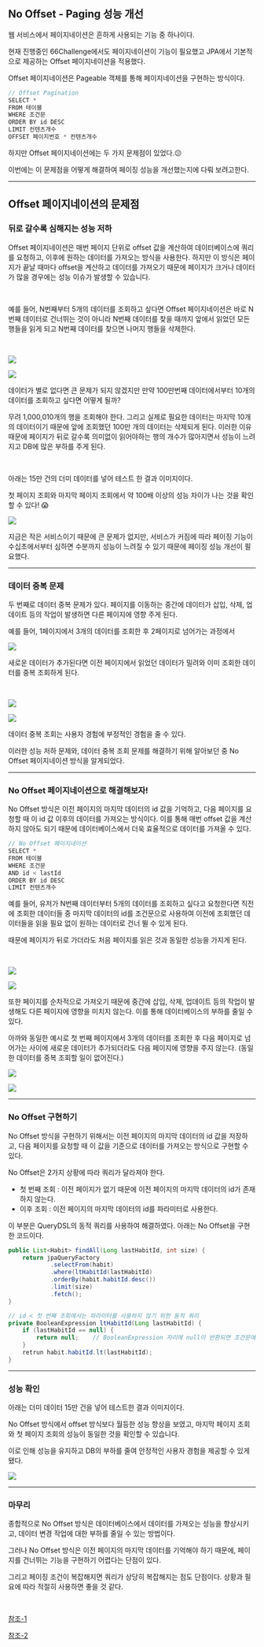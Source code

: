 ## No Offset - Paging 성능 개선

웹 서비스에서 페이지네이션은 흔하게 사용되는 기능 중 하나이다. 

현재 진행중인 66Challenge에서도 페이지네이션이 기능이 필요했고 JPA에서 기본적으로 제공하는 Offset 페이지네이션을 적용했다.

Offset 페이지네이션은 Pageable 객체를 통해 페이지네이션을 구현하는 방식이다. 

```java
// Offset Pagination
SELECT * 
FROM 테이블 
WHERE 조건문 
ORDER BY id DESC 
LIMIT 컨텐츠개수
OFFSET 페이지번호 * 컨텐츠개수
```

하지만 Offset 페이지네이션에는 두 가지 문제점이 있었다.😕

이번에는 이 문제점을 어떻게 해결하여 페이징 성능을 개선했는지에 다뤄 보려고한다.

---

## Offset 페이지네이션의 문제점

### 뒤로 갈수록 심해지는 성능 저하

Offset 페이지네이션은 매번 페이지 단위로 offset 값을 계산하여 데이터베이스에 쿼리를 요청하고, 이후에 원하는 데이터를 가져오는 방식을 사용한다. 하지만 이 방식은 페이지가 끝날 때마다 offset을 계산하고 데이터를 가져오기 때문에 페이지가 크거나 데이터가 많을 경우에는 성능 이슈가 발생할 수 있습니다.

<br>

예를 들어, N번째부터 5개의 데이터를 조회하고 싶다면 Offset 페이지네이션은 바로 N번째 데이터로 건너뛰는 것이 아니라 N번째 데이터를 찾을 때까지 앞에서 읽었던 모든 행들을 읽게 되고 N번째 데이터를 찾으면 나머지 행들을 삭제한다.

<br>

![](./1.png)

![](./2.png)



데이터가 별로 없다면 큰 문제가 되지 않겠지만 만약 100만번째 데이터에서부터 10개의 데이터를 조회하고 싶다면 어떻게 될까? 

무려 1,000,010개의 행을 조회해야 한다. 그리고 실제로 필요한 데이터는 마지막 10개의 데이터이기 때문에 앞에 조회했던 100만 개의 데이터는 삭제되게 된다. 이러한 이유때문에 페이지가 뒤로 갈수록 의미없이 읽어야하는 행의 개수가 많아지면서 성능이 느려지고 DB에 많은 부하를 주게 된다.

 <br>

아래는 15만 건의 더미 데이터를 넣어 테스트 한 결과 이미지이다.

첫 페이지 조회와 마지막 페이지 조회에서 약 100배 이상의 성능 차이가 나는 것을 확인할 수 있다! 😱

![](./3.png)

지금은 작은 서비스이기 때문에 큰 문제가 없지만, 서비스가 커짐에 따라 페이징 기능이 수십초에서부터 심하면 수분까지 성능이 느려질 수 있기 때문에 페이징 성능 개선이 필요했다.

---

### 데이터 중복 문제

두 번째로 데이터 중복 문제가 있다. 페이지를 이동하는 중간에 데이터가 삽입, 삭제, 업데이트 등의 작업이 발생하면 다른 페이지에 영향 주게 된다.

예를 들어, 1페이지에서 3개의 데이터를 조회한 후 2페이지로 넘어가는 과정에서



![](./4.png)



새로운 데이터가 추가된다면 이전 페이지에서 읽었던 데이터가 밀려와 이미 조회한 데이터를 중복 조회하게 된다.

<br>

![](./5.png)

![](./6.png)



데이터 중복 조회는 사용자 경험에 부정적인 경험을 줄 수 있다.

이러한 성능 저하 문제와, 데이터 중복 조회 문제를 해결하기 위해 알아보던 중 No Offset 페이지네이션 방식을 알게되었다.

---

### No Offset 페이지네이션으로 해결해보자!

No Offset 방식은 이전 페이지의 마지막 데이터의 id 값을 기억하고, 다음 페이지를 요청할 때 이 id 값 이후의 데이터를 가져오는 방식이다. 이를 통해 매번 offset 값을 계산하지 않아도 되기 때문에 데이터베이스에서 더욱 효율적으로 데이터를 가져올 수 있다.

```java
// No Offset 페이지네이션
SELECT * 
FROM 테이블 
WHERE 조건문
AND id < lastId
ORDER BY id DESC 
LIMIT 컨텐츠개수
```

예를 들어, 유저가 N번째 데이터부터 5개의 데이터를 조회하고 싶다고 요청한다면 직전에 조회한 데이터들 중 마지막 데이터의 id를 조건문으로 사용하여 이전에 조회했던 데이터들을 읽을 필요 없이 원하는 데이터로 건너 뛸 수 있게 된다. 

때문에 페이지가 뒤로 가더라도 처음 페이지를 읽은 것과 동일한 성능을 가지게 된다.

<br>

![](./7.png)

![](./8.png)



또한 페이지를 순차적으로 가져오기 때문에 중간에 삽입, 삭제, 업데이트 등의 작업이 발생해도 다른 페이지에 영향을 미치지 않는다. 이를 통해 데이터베이스의 부하를 줄일 수 있다. 

아까와 동일한 예시로 첫 번째 페이지에서 3개의 데이터를 조회한 후 다음 페이지로 넘어가는 사이에 새로운 데이터가 추가되더라도 다음 페이지에 영향을 주지 않는다. (동일한 데이터를 중복 조회할 일이 없어진다.)



![](./9.png)

![](./10.png)



---

### No Offset 구현하기

No Offset 방식을 구현하기 위해서는 이전 페이지의 마지막 데이터의 id 값을 저장하고, 다음 페이지를 요청할 때 이 값을 기준으로 데이터를 가져오는 방식으로 구현할 수 있다. 

No Offset은 2가지 상황에 따라 쿼리가 달라져야 한다.

- 첫 번째 조회 : 이전 페이지가 없기 때문에 이전 페이지의 마지막 데이터의 id가 존재하지 않는다.
- 이후 조회 : 이전 페이지의 마지막 데이터의 id를 파라미터로 사용한다. 

이 부분은 QueryDSL의 동적 쿼리를 사용하여 해결하였다. 아래는 No Offset을 구현한 코드이다.

```java
public List<Habit> findAll(Long lastHabitId, int size) {
	return jpaQueryFactory
    		.selectFrom(habit)
           	.where(ltHabitId(lastHabitId)
         	.orderBy(habit.habitId.desc())
         	.limit(size)
         	.fetch();
}

// id < 첫 번째 조회에서는 파라미터를 사용하지 않기 위한 동적 쿼리
private BooleanExpression ltHabitId(Long lastHabitId) {
	if (lastHabitId == null) {
    	return null;	// BooleanExpression 자리에 null이 반환되면 조건문에서 자동을 제외된다.
    }
    retrun habit.habitId.lt(lastHabitId);
}
```

---

### 성능 확인

아래는 더미 데이터 15만 건을 넣어 테스트한 결과 이미지이다.

No Offset 방식에서 offset 방식보다 월등한 성능 향상을 보였고, 마지막 페이지 조회와 첫 페이지 조회의 성능이 동일한 것을 확인할 수 있습니다. 

이로 인해 성능을 유지하고 DB의 부하를 줄여 안정적인 사용자 경험을 제공할 수 있게 됐다.

![](./11.png)

---

### 마무리

종합적으로 No Offset 방식은 데이터베이스에서 데이터를 가져오는 성능을 향상시키고, 데이터 변경 작업에 대한 부하를 줄일 수 있는 방법이다.

그러나 No Offset 방식은 이전 페이지의 마지막 데이터를 기억해야 하기 때문에, 페이지를 건너뛰는 기능을 구현하기 어렵다는 단점이 있다.

그리고 페이징 조건이 복잡해지면 쿼리가 상당히 복잡해지는 점도 단점이다. 상황과 필요에 따라 적절히 사용하면 좋을 것 같다.

 <br>

[참조-1](jojoldu.tistory.com)

[참조-2](use-the-index-luke.com)